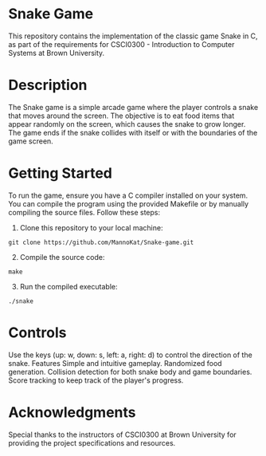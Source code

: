 # Snake Game
This repository contains the implementation of the classic game Snake in C, as part of the requirements for CSCI0300 - Introduction to Computer Systems at Brown University.

# Description
The Snake game is a simple arcade game where the player controls a snake that moves around the screen. The objective is to eat food items that appear randomly on the screen, which causes the snake to grow longer. The game ends if the snake collides with itself or with the boundaries of the game screen.

# Getting Started
To run the game, ensure you have a C compiler installed on your system. You can compile the program using the provided Makefile or by manually compiling the source files. Follow these steps:

1. Clone this repository to your local machine:

```
git clone https://github.com/MannoKat/Snake-game.git
```

2. Compile the source code:
```
make
```
3. Run the compiled executable:
```
./snake
```
# Controls
Use the keys (up: w, down: s, left: a, right: d) to control the direction of the snake.
Features
Simple and intuitive gameplay.
Randomized food generation.
Collision detection for both snake body and game boundaries.
Score tracking to keep track of the player's progress.

# Acknowledgments
Special thanks to the instructors of CSCI0300 at Brown University for providing the project specifications and resources.

